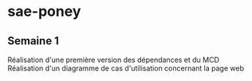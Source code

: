# sae-poney

## Semaine 1  
Réalisation d'une première version des dépendances et du MCD  
Réalisation d'un diagramme de cas d'utilisation concernant la page web
